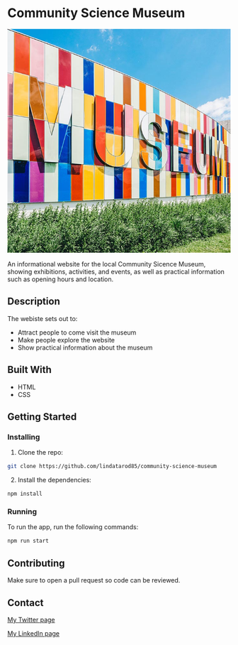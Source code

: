 # Community Science Museum

![image](https://github.com/lindatarod85/community-science-museum/blob/main/images/museum.jpg)

An informational website for the local Community Sicence Museum, showing exhibitions, activities, and events, as well as practical information such as opening hours and location.

## Description

The webiste sets out to:

- Attract people to come visit the museum
- Make people explore the website
- Show practical information about the museum

## Built With

- HTML
- CSS

## Getting Started

### Installing

1. Clone the repo:

```bash
git clone https://github.com/lindatarod85/community-science-museum
```

2. Install the dependencies:

```
npm install
```

### Running

To run the app, run the following commands:

```bash
npm run start
```

## Contributing

Make sure to open a pull request so code can be reviewed.

## Contact

[My Twitter page](www.twitter.com)

[My LinkedIn page](www.linkedin.com)
